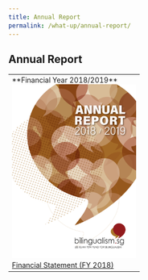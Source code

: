 ```yaml
---
title: Annual Report
permalink: /what-up/annual-report/
---
```

## Annual Report
<table border="0">
 <tr>
   <td>
   **Financial Year 2018/2019**
   <br/><img src="/images/Cover-FY2018.jpg" style="cursor:pointer;float:left;width:247px;height:345px"> 
   </td>
 </tr>
 <tr>
  <td>
     <a href="#" target="_blank">Financial Statement (FY 2018)</a>
   </td>
 </tr>
</table>


